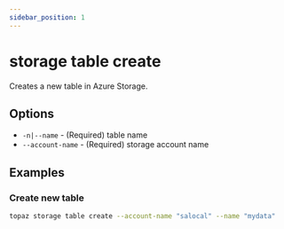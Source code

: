 ```yaml
---
sidebar_position: 1
---
```


# storage table create

Creates a new table in Azure Storage.

## Options
* `-n|--name` - (Required) table name
* `--account-name` - (Required) storage account name

## Examples

### Create new table
```bash
topaz storage table create --account-name "salocal" --name "mydata"
```